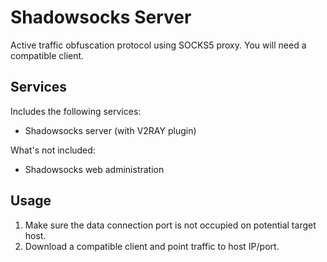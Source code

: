 Shadowsocks Server
==================
Active traffic obfuscation protocol using SOCKS5 proxy. You will need a compatible client.

Services
--------
Includes the following services:
- Shadowsocks server (with V2RAY plugin)

What's not included:
- Shadowsocks web administration

Usage
-----
1. Make sure the data connection port is not occupied on potential target host.
2. Download a compatible client and point traffic to host IP/port.
